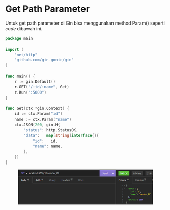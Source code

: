 # Get Path Parameter

Untuk get path parameter di Gin bisa menggunakan method Param() seperti _code_ dibawah ini.

```go
package main

import (
	"net/http"
	"github.com/gin-gonic/gin"
)

func main() {
	r := gin.Default()
	r.GET("/:id/:name", Get)
	r.Run(":5000")
}

func Get(ctx *gin.Context) {
	id := ctx.Param("id")
	name := ctx.Param("name")
	ctx.JSON(200, gin.H{
		"status": http.StatusOK,
		"data":   map[string]interface{}{
			"id": 	id,
			"name":	name,
		},
	})
}
```

<figure><img src="../.gitbook/assets/1 (6) (1) (1).png" alt=""><figcaption></figcaption></figure>
